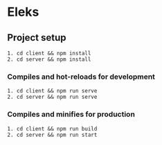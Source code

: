 # Eleks

## Project setup
```
1. cd client && npm install
2. cd server && npm install
```

### Compiles and hot-reloads for development
```
1. cd client && npm run serve
2. cd server && npm run serve
```

### Compiles and minifies for production
```
1. cd client && npm run build
2. cd server && npm run start
```